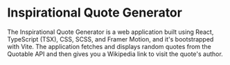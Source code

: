 # Inspirational Quote Generator

The Inspirational Quote Generator is a web application built using React, TypeScript (TSX), CSS, SCSS, and Framer Motion, and it's bootstrapped with Vite. The application fetches and displays random quotes from the Quotable API and then gives you a Wikipedia link to visit the quote's author. 

